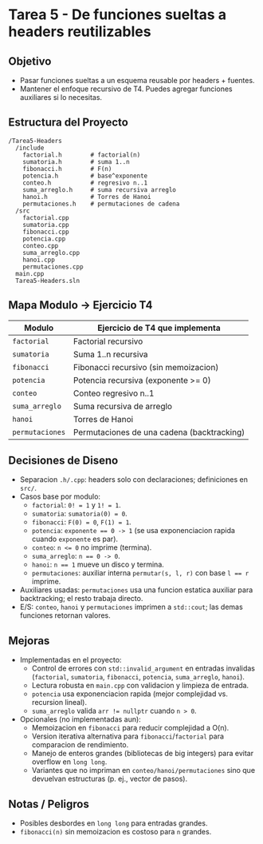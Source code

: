# Tarea 5 - De funciones sueltas a headers reutilizables

## Objetivo
- Pasar funciones sueltas a un esquema reusable por headers + fuentes.
- Mantener el enfoque recursivo de T4. Puedes agregar funciones auxiliares si lo necesitas.

## Estructura del Proyecto 
```
/Tarea5-Headers
  /include
    factorial.h        # factorial(n)
    sumatoria.h        # suma 1..n
    fibonacci.h        # F(n)
    potencia.h         # base^exponente
    conteo.h           # regresivo n..1
    suma_arreglo.h     # suma recursiva arreglo
    hanoi.h            # Torres de Hanoi
    permutaciones.h    # permutaciones de cadena
  /src
    factorial.cpp
    sumatoria.cpp
    fibonacci.cpp
    potencia.cpp
    conteo.cpp
    suma_arreglo.cpp
    hanoi.cpp
    permutaciones.cpp
  main.cpp
  Tarea5-Headers.sln

```

## Mapa Modulo -> Ejercicio T4
| Modulo             | Ejercicio de T4 que implementa |
|--------------------|---------------------------------|
| `factorial`        | Factorial recursivo             |
| `sumatoria`        | Suma 1..n recursiva             |
| `fibonacci`        | Fibonacci recursivo (sin memoizacion) |
| `potencia`         | Potencia recursiva (exponente >= 0) |
| `conteo`           | Conteo regresivo n..1           |
| `suma_arreglo`     | Suma recursiva de arreglo       |
| `hanoi`            | Torres de Hanoi                 |
| `permutaciones`    | Permutaciones de una cadena (backtracking) |

## Decisiones de Diseno
- Separacion `.h/.cpp`: headers solo con declaraciones; definiciones en `src/`.
- Casos base por modulo:
  - `factorial`: `0! = 1` y `1! = 1`.
  - `sumatoria`: `sumatoria(0) = 0`.
  - `fibonacci`: `F(0) = 0`, `F(1) = 1`.
  - `potencia`: `exponente == 0 -> 1` (se usa exponenciacion rapida cuando `exponente` es par).
  - `conteo`: `n <= 0` no imprime (termina).
  - `suma_arreglo`: `n == 0 -> 0`.
  - `hanoi`: `n == 1` mueve un disco y termina.
  - `permutaciones`: auxiliar interna `permutar(s, l, r)` con base `l == r` imprime.
- Auxiliares usadas: `permutaciones` usa una funcion estatica auxiliar para backtracking; el resto trabaja directo.
- E/S: `conteo`, `hanoi` y `permutaciones` imprimen a `std::cout`; las demas funciones retornan valores.

## Mejoras
- Implementadas en el proyecto:
  - Control de errores con `std::invalid_argument` en entradas invalidas (`factorial`, `sumatoria`, `fibonacci`, `potencia`, `suma_arreglo`, `hanoi`).
  - Lectura robusta en `main.cpp` con validacion y limpieza de entrada.
  - `potencia` usa exponenciacion rapida (mejor complejidad vs. recursion lineal).
  - `suma_arreglo` valida `arr != nullptr` cuando `n > 0`.
- Opcionales (no implementadas aun):
  - Memoizacion en `fibonacci` para reducir complejidad a O(n).
  - Version iterativa alternativa para `fibonacci`/`factorial` para comparacion de rendimiento.
  - Manejo de enteros grandes (bibliotecas de big integers) para evitar overflow en `long long`.
  - Variantes que no impriman en `conteo/hanoi/permutaciones` sino que devuelvan estructuras (p. ej., vector de pasos).


## Notas / Peligros
- Posibles desbordes en `long long` para entradas grandes.
- `fibonacci(n)` sin memoizacion es costoso para `n` grandes.

